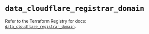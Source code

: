 # `data_cloudflare_registrar_domain`

Refer to the Terraform Registry for docs: [`data_cloudflare_registrar_domain`](https://registry.terraform.io/providers/cloudflare/cloudflare/5.0.0/docs/data-sources/registrar_domain).
